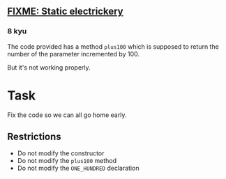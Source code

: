 <h2><a href=https://www.codewars.com/kata/596c55fc7bd5476bf60000d5/train/java target="_blank">FIXME: Static electrickery</a></h2><h3>8 kyu</h3><p>The code provided has a method <code>plus100</code> which is supposed to return the number of the parameter incremented by 100.</p><p>But it's not working properly.</p><h1 id="task">Task</h1><p>Fix the code so we can all go home early.</p><h2 id="restrictions">Restrictions</h2><ul><li>Do not modify the constructor</li><li>Do not modify the <code>plus100</code> method</li><li>Do not modify the <code>ONE_HUNDRED</code> declaration</li></ul>